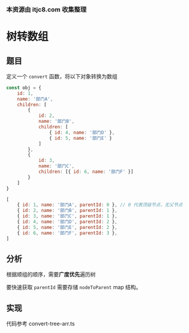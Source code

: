 ### 本资源由 itjc8.com 收集整理
# 树转数组

## 题目

定义一个 `convert` 函数，将以下对象转换为数组

```js
const obj = {
    id: 1,
    name: '部门A',
    children: [
        {
            id: 2,
            name: '部门B',
            children: [
                { id: 4, name: '部门D' },
                { id: 5, name: '部门E' }
            ]
        },
        {
            id: 3,
            name: '部门C',
            children: [{ id: 6, name: '部门F' }]
        }
    ]
}
```

```js
[
    { id: 1, name: '部门A', parentId: 0 }, // 0 代表顶级节点，无父节点
    { id: 2, name: '部门B', parentId: 1 },
    { id: 3, name: '部门C', parentId: 1 },
    { id: 4, name: '部门D', parentId: 2 },
    { id: 5, name: '部门E', parentId: 2 },
    { id: 6, name: '部门F', parentId: 3 },
]
```

## 分析

根据顺组的顺序，需要**广度优先**遍历树

要快速获取 `parentId` 需要存储 `nodeToParent` map 结构。

## 实现

代码参考 convert-tree-arr.ts
